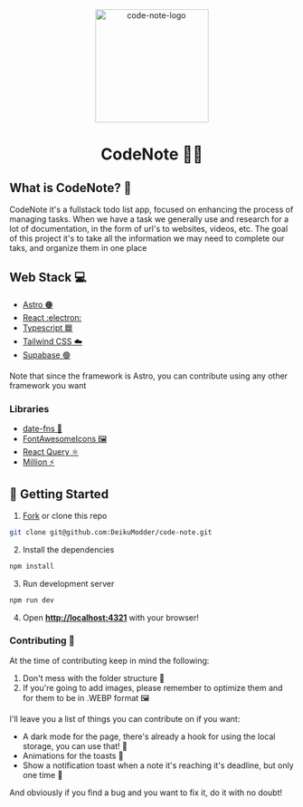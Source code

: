 <div align="center">
  <img src="https://github.com/DeikuModder/code-note/assets/32990459/5971092e-69bf-49d1-9bc2-cefeaaeb35b3" alt="code-note-logo" width="auto" height="200px" />
  <h1>CodeNote 📘📕</h1>
</div>

<section>
  <h2>What is CodeNote? 🤔</h2>
  <p>
    CodeNote it's a fullstack todo list app, focused on enhancing the process of managing tasks. When we have a task we generally use and research for a lot of documentation, in the form of url's to websites, videos, etc. The goal of this project it's to take all the information we may need to complete our taks, and organize them in one place
  </p>
</section>

<section>
  <h2>Web Stack 💻</h2>
  <uL>
    <li> <a href="https://astro.build/" target="_blank">Astro 🟠</a> </li>
    <li><a href="https://es.react.dev/" target="_blank">React :electron:</a></li>
    <li><a href="https://www.typescriptlang.org/" target="_blank">Typescript 🟦</a></li>
    <li><a href="https://tailwindcss.com/" target="_blank">Tailwind CSS ☁️</a></li>
    <li><a href="https://supabase.com/" target="_blank">Supabase 🟢</a></li>
  </uL>

  <p>
    Note that since the framework is Astro, you can contribute using any other framework you want
  </p>

  <h3>Libraries</h3>
  <ul>
    <li><a href="https://date-fns.org/" target="_blank">date-fns 📆</a></li>
    <li><a href="https://www.npmjs.com/package//react-fontawesome" target="_blank">FontAwesomeIcons 🖼️</a></li>
    <li><a href="https://tanstack.com/query/latest/" target="_blank">React Query ⚛️</a></li>
    <li><a href="https://million.dev/es-ES" target="_blank">Million ⚡</a></li>
  </ul>
</section>

## 🚀 Getting Started



1. [Fork](https://github.com/DeikuModder/code-note/fork) or clone this repo

```bash
git clone git@github.com:DeikuModder/code-note.git
```

2. Install the dependencies

```bash
npm install
```

3. Run development server

```bash
npm run dev
```

4. Open [**http://localhost:4321**](http://localhost:4321/) with your browser!

### Contributing 💜

At the time of contributing keep in mind the following:

1. Don't mess with the folder structure 📁
2. If you're going to add images, please remember to optimize them and for them to be in .WEBP format 🖼️

I'll leave you a list of things you can contribute on if you want:

<ul>
  <li>A dark mode for the page, there's already a hook for using the local storage, you can use that! 🌙</li>
  <li>Animations for the toasts 🍞</li>
  <li>Show a notification toast when a note it's reaching it's deadline, but only one time 📆</li>
</ul>

And obviously if you find a bug and you want to fix it, do it with no doubt!
   
